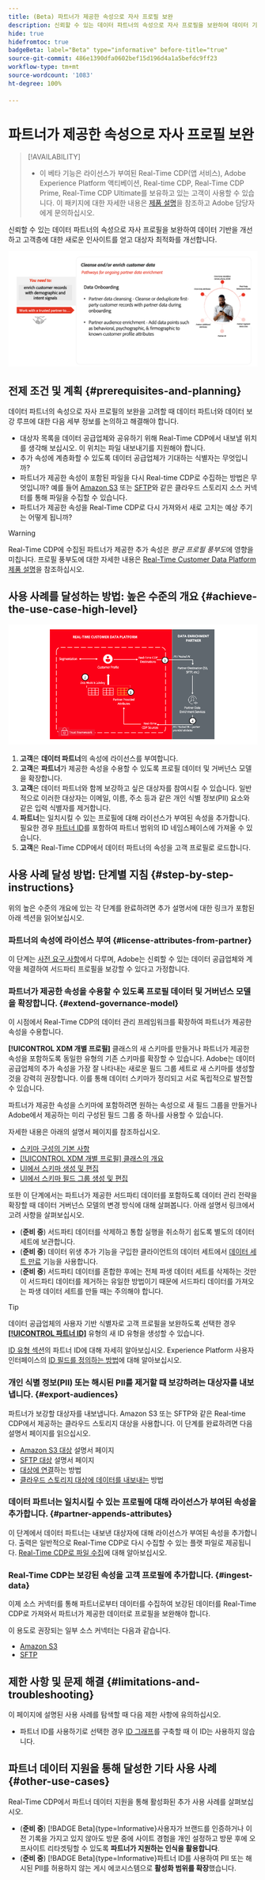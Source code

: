 ```yaml
---
title: (Beta) 파트너가 제공한 속성으로 자사 프로필 보완
description: 신뢰할 수 있는 데이터 파트너의 속성으로 자사 프로필을 보완하여 데이터 기반을 개선하고 고객층에 대한 새로운 인사이트를 얻고 대상자 최적화를 개선하는 방법에 대해 알아봅니다.
hide: true
hidefromtoc: true
badgeBeta: label="Beta" type="informative" before-title="true"
source-git-commit: 486e1390dfa0602bef15d196d4a1a5befdc9ff23
workflow-type: tm+mt
source-wordcount: '1083'
ht-degree: 100%

---
```


# 파트너가 제공한 속성으로 자사 프로필 보완

>[!AVAILABILITY]
>
>* 이 베타 기능은 라이선스가 부여된 Real-Time CDP(앱 서비스), Adobe Experience Platform 액티베이션, Real-time CDP, Real-Time CDP Prime, Real-Time CDP Ultimate를 보유하고 있는 고객이 사용할 수 있습니다. 이 패키지에 대한 자세한 내용은 [제품 설명](https://helpx.adobe.com/legal/product-descriptions.html)을 참조하고 Adobe 담당자에게 문의하십시오.

신뢰할 수 있는 데이터 파트너의 속성으로 자사 프로필을 보완하여 데이터 기반을 개선하고 고객층에 대한 새로운 인사이트를 얻고 대상자 최적화를 개선합니다.

![파트너가 제공한 속성 사용 사례를 사용하여 프로필을 보강하는 높은 수준의 시각적 개요입니다.](/help/rtcdp/assets/partner-data/enrichment/enrichment-use-case-overview.png)

## 전제 조건 및 계획 {#prerequisites-and-planning}

데이터 파트너의 속성으로 자사 프로필의 보완을 고려할 때 데이터 파트너와 데이터 보강 루프에 대한 다음 세부 정보를 논의하고 해결해야 합니다.

* 대상자 목록을 데이터 공급업체와 공유하기 위해 Real-Time CDP에서 내보낼 위치를 생각해 보십시오. 이 위치는 파일 내보내기를 지원해야 합니다.
* 추가 속성에 계층화할 수 있도록 데이터 공급업체가 기대하는 식별자는 무엇입니까?
* 파트너가 제공한 속성이 포함된 파일을 다시 Real-time CDP로 수집하는 방법은 무엇입니까? 예를 들어 [Amazon S3](/help/sources/connectors/cloud-storage/s3.md) 또는 [SFTP](/help/sources/connectors/cloud-storage/sftp.md)와 같은 클라우드 스토리지 소스 커넥터를 통해 파일을 수집할 수 있습니다.
* 파트너가 제공한 속성을 Real-Time CDP로 다시 가져와서 새로 고치는 예상 주기는 어떻게 됩니까?

>[!WARNING]
>
>Real-Time CDP에 수집된 파트너가 제공한 추가 속성은 *평균 프로필 풍부도*&#x200B;에 영향을 미칩니다. 프로필 풍부도에 대한 자세한 내용은 [Real-Time Customer Data Platform 제품 설명](https://helpx.adobe.com/legal/product-descriptions/real-time-customer-data-platform.html)을 참조하십시오.

## 사용 사례를 달성하는 방법: 높은 수준의 개요 {#achieve-the-use-case-high-level}

![파트너가 제공한 속성 사용 사례를 사용하여 프로필을 보강하는 높은 수준의 시각적 개요입니다.](/help/rtcdp/assets/partner-data/enrichment/enrichment-use-case-steps.png)

1. **고객**&#x200B;은 **데이터 파트너**&#x200B;의 속성에 라이선스를 부여합니다.
2. **고객**&#x200B;은 **파트너**&#x200B;가 제공한 속성을 수용할 수 있도록 프로필 데이터 및 거버넌스 모델을 확장합니다.
3. **고객**&#x200B;은 데이터 파트너와 함께 보강하고 싶은 대상자를 참여시킬 수 있습니다. 일반적으로 이러한 대상자는 이메일, 이름, 주소 등과 같은 개인 식별 정보(PII) 요소와 같은 입력 식별자를 제거합니다.
4. **파트너**&#x200B;는 일치시킬 수 있는 프로필에 대해 라이선스가 부여된 속성을 추가합니다. 필요한 경우 [파트너 ID](/help/identity-service/namespaces.md)를 포함하여 파트너 범위의 ID 네임스페이스에 가져올 수 있습니다.
5. **고객**&#x200B;은 Real-Time CDP에서 데이터 파트너의 속성을 고객 프로필로 로드합니다.

## 사용 사례 달성 방법: 단계별 지침 {#step-by-step-instructions}

위의 높은 수준의 개요에 있는 각 단계를 완료하려면 추가 설명서에 대한 링크가 포함된 아래 섹션을 읽어보십시오.

### 파트너의 속성에 라이선스 부여 {#license-attributes-from-partner}

이 단계는 [사전 요구 사항](#prerequisites-and-planning)에서 다루며, Adobe는 신뢰할 수 있는 데이터 공급업체와 계약을 체결하여 서드파티 프로필을 보강할 수 있다고 가정합니다.

### 파트너가 제공한 속성을 수용할 수 있도록 프로필 데이터 및 거버넌스 모델을 확장합니다. {#extend-governance-model}

이 시점에서 Real-Time CDP의 데이터 관리 프레임워크를 확장하여 파트너가 제공한 속성을 수용합니다.

**[!UICONTROL XDM 개별 프로필]** 클래스의 새 스키마를 만들거나 파트너가 제공한 속성을 포함하도록 동일한 유형의 기존 스키마를 확장할 수 있습니다. Adobe는 데이터 공급업체의 추가 속성을 가장 잘 나타내는 새로운 필드 그룹 세트로 새 스키마를 생성할 것을 강력히 권장합니다. 이를 통해 데이터 스키마가 정리되고 서로 독립적으로 발전할 수 있습니다.

파트너가 제공한 속성을 스키마에 포함하려면 원하는 속성으로 새 필드 그룹을 만들거나 Adobe에서 제공하는 미리 구성된 필드 그룹 중 하나를 사용할 수 있습니다.

자세한 내용은 아래의 설명서 페이지를 참조하십시오.

* [스키마 구성의 기본 사항](/help/xdm/schema/composition.md)
* [[!UICONTROL XDM 개별 프로필] 클래스의 개요](/help/xdm/classes/individual-profile.md)
* [UI에서 스키마 생성 및 편집](/help/xdm/ui/resources/schemas.md)
* [UI에서 스키마 필드 그룹 생성 및 편집](/help/xdm/ui/resources/field-groups.md)

<!--

Commenting out links for now
* [Create and edit schemas using the API](/help/xdm/api/schemas.md#create)
* [Update an existing schema to add field groups using the API](/help/xdm/api/schemas.md#patch)
* Link to new field group documentation page when it exists

-->

또한 이 단계에서는 파트너가 제공한 서드파티 데이터를 포함하도록 데이터 관리 전략을 확장할 때 데이터 거버넌스 모델의 변경 방식에 대해 살펴봅니다. 아래 설명서 링크에서 고려 사항을 살펴보십시오.

* (**준비 중**) 서드파티 데이터를 삭제하고 통합 실행을 취소하기 쉽도록 별도의 데이터 세트에 보관합니다.
* (**준비 중**) 데이터 위생 추가 기능을 구입한 클라이언트의 데이터 세트에서 [데이터 세트 만료](/help/hygiene/ui/dataset-expiration.md) 기능을 사용합니다.
* (**준비 중**) 서드파티 데이터를 혼합한 후에는 전체 파생 데이터 세트를 삭제하는 것만이 서드파티 데이터를 제거하는 유일한 방법이기 때문에 서드파티 데이터를 가져오는 파생 데이터 세트를 만들 때는 주의해야 합니다.

>[!TIP]
>
>데이터 공급업체의 사용자 기반 식별자로 고객 프로필을 보완하도록 선택한 경우 **[[!UICONTROL 파트너 ID]](/help/identity-service/namespaces.md)** 유형의 새 ID 유형을 생성할 수 있습니다.
>
>[ID 유형 섹션](/help/identity-service/namespaces.md)의 파트너 ID에 대해 자세히 알아보십시오.
>Experience Platform 사용자 인터페이스의 [ID 필드를 정의하는 방법](/help/xdm/ui/fields/identity.md)에 대해 알아보십시오.

### 개인 식별 정보(PII) 또는 해시된 PII를 제거할 때 보강하려는 대상자를 내보냅니다. {#export-audiences}

파트너가 보강할 대상자를 내보냅니다. Amazon S3 또는 SFTP와 같은 Real-time CDP에서 제공하는 클라우드 스토리지 대상을 사용합니다. 이 단계를 완료하려면 다음 설명서 페이지를 읽으십시오.

* [Amazon S3 대상](/help/destinations/catalog/cloud-storage/amazon-s3.md) 설명서 페이지
* [SFTP 대상](/help/destinations/catalog/cloud-storage/sftp.md) 설명서 페이지
* [대상에 연결](/help/destinations/ui/connect-destination.md)하는 방법
* [클라우드 스토리지 대상에 데이터를 내보내는](/help/destinations/ui/activate-batch-profile-destinations.md) 방법

### 데이터 파트너는 일치시킬 수 있는 프로필에 대해 라이선스가 부여된 속성을 추가합니다. {#partner-appends-attributes}

이 단계에서 데이터 파트너는 내보낸 대상자에 대해 라이선스가 부여된 속성을 추가합니다. 출력은 일반적으로 Real-Time CDP로 다시 수집할 수 있는 플랫 파일로 제공됩니다. [Real-Time CDP로 파일 수집](/help/ingestion/tutorials/ingest-batch-data.md#upload-file)에 대해 알아보십시오.

### Real-Time CDP는 보강된 속성을 고객 프로필에 추가합니다. {#ingest-data}

이제 소스 커넥터를 통해 파트너로부터 데이터를 수집하여 보강된 데이터를 Real-Time CDP로 가져와서 파트너가 제공한 데이터로 프로필을 보완해야 합니다.

이 용도로 권장되는 일부 소스 커넥터는 다음과 같습니다.

* [Amazon S3](/help/sources/connectors/cloud-storage/s3.md)
* [SFTP](/help/sources/connectors/cloud-storage/sftp.md)

## 제한 사항 및 문제 해결 {#limitations-and-troubleshooting}

이 페이지에 설명된 사용 사례를 탐색할 때 다음 제한 사항에 유의하십시오.

* 파트너 ID를 사용하기로 선택한 경우 [ID 그래프](/help/identity-service/ui/identity-graph-viewer.md)를 구축할 때 이 ID는 사용하지 않습니다.

## 파트너 데이터 지원을 통해 달성한 기타 사용 사례 {#other-use-cases}

Real-Time CDP에서 파트너 데이터 지원을 통해 활성화된 추가 사용 사례를 살펴보십시오.

* (**준비 중**) [!BADGE Beta]{type=Informative}사용자가 브랜드를 인증하거나 이전 기록을 가지고 있지 않아도 방문 중에 사이트 경험을 개인 설정하고 방문 후에 오프사이트 리타겟팅할 수 있도록 **파트너가 지원하는 인식을 활용합니다**.
* (**준비 중**) [!BADGE Beta]{type=Informative}파트너 ID를 사용하여 PII 또는 해시된 PII를 허용하지 않는 게시 에코시스템으로 **활성화 범위를 확장**&#x200B;했습니다.